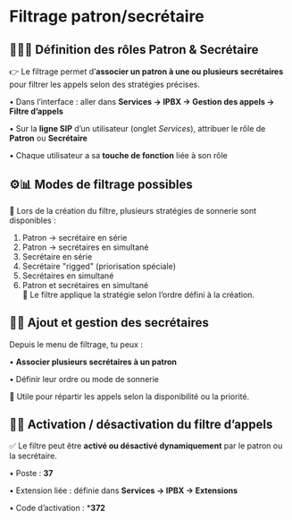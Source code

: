 # Filtrage patron/secrétaire

## 🧑‍💻🧾 **Définition des rôles Patron & Secrétaire**

👉 Le filtrage permet d’**associer un patron à une ou plusieurs secrétaires** pour filtrer les appels selon des stratégies précises.

• Dans l’interface : aller dans **Services → IPBX → Gestion des appels → Filtre d’appels**

• Sur la **ligne SIP** d’un utilisateur (onglet *Services*), attribuer le rôle de **Patron** ou **Secrétaire**

• Chaque utilisateur a sa **touche de fonction** liée à son rôle



## ⚙️📊 **Modes de filtrage possibles**

🎯 Lors de la création du filtre, plusieurs stratégies de sonnerie sont disponibles :

1.  Patron → secrétaire en série
2.  Patron → secrétaires en simultané
3.  Secrétaire en série
4.  Secrétaire "rigged" (priorisation spéciale)
5.  Secrétaires en simultané
6.  Patron et secrétaires en simultané  
    🔄 Le filtre applique la stratégie selon l’ordre défini à la création.



## 🧩👥 **Ajout et gestion des secrétaires**

Depuis le menu de filtrage, tu peux :

• **Associer plusieurs secrétaires à un patron**

• Définir leur ordre ou mode de sonnerie

📌 Utile pour répartir les appels selon la disponibilité ou la priorité.



## 🔁📞 **Activation / désactivation du filtre d’appels**

✅ Le filtre peut être **activé ou désactivé dynamiquement** par le patron ou la secrétaire.

• Poste : **37**

• Extension liée : définie dans **Services → IPBX → Extensions**

• Code d’activation : ***372**


